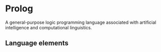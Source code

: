 # Prolog
A general-purpose logic programming language associated with artificial intelligence and computational linguistics.
## Language elements
